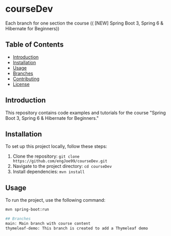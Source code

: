 # courseDev
Each branch for one section the course (( [NEW] Spring Boot 3, Spring 6 & Hibernate for Beginners))

## Table of Contents
- [Introduction](#introduction)
- [Installation](#installation)
- [Usage](#usage)
- [Branches](#branches)
- [Contributing](#contributing)
- [License](#license)

## Introduction
This repository contains code examples and tutorials for the course "Spring Boot 3, Spring 6 & Hibernate for Beginners."

## Installation
To set up this project locally, follow these steps:
1. Clone the repository: `git clone https://github.com/engJoe99/courseDev.git`
2. Navigate to the project directory: `cd courseDev`
3. Install dependencies: `mvn install`

## Usage
To run the project, use the following command:
```sh
mvn spring-boot:run

## Branches
main: Main branch with course content
thymeleaf-demo: This branch is created to add a Thymeleaf demo
